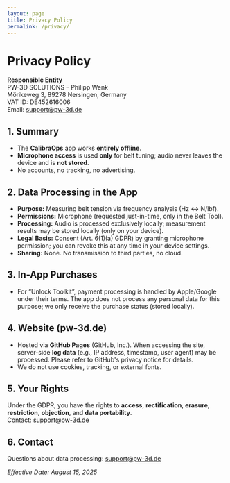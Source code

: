 ```yaml
---
layout: page
title: Privacy Policy
permalink: /privacy/
---
```


# Privacy Policy

**Responsible Entity**  
PW-3D SOLUTIONS – Philipp Wenk  
Mörikeweg 3, 89278 Nersingen, Germany  
VAT ID: DE452616006  
Email: [support@pw-3d.de](mailto:support@pw-3d.de)

## 1. Summary

- The **CalibraOps** app works **entirely offline**.
- **Microphone access** is used **only** for belt tuning; audio never leaves the device and is **not stored**.
- No accounts, no tracking, no advertising.

## 2. Data Processing in the App

- **Purpose:** Measuring belt tension via frequency analysis (Hz ↔ N/lbf).
- **Permissions:** Microphone (requested just-in-time, only in the Belt Tool).
- **Processing:** Audio is processed exclusively locally; measurement results may be stored locally (only on your device).
- **Legal Basis:** Consent (Art. 6(1)(a) GDPR) by granting microphone permission; you can revoke this at any time in your device settings.
- **Sharing:** None. No transmission to third parties, no cloud.

## 3. In-App Purchases

- For “Unlock Toolkit”, payment processing is handled by Apple/Google under their terms. The app does not process any personal data for this purpose; we only receive the purchase status (stored locally).

## 4. Website (pw-3d.de)

- Hosted via **GitHub Pages** (GitHub, Inc.). When accessing the site, server-side **log data** (e.g., IP address, timestamp, user agent) may be processed. Please refer to GitHub's privacy notice for details.
- We do not use cookies, tracking, or external fonts.

## 5. Your Rights

Under the GDPR, you have the rights to **access**, **rectification**, **erasure**, **restriction**, **objection**, and **data portability**.  
Contact: [support@pw-3d.de](mailto:support@pw-3d.de)

## 6. Contact

Questions about data processing: [support@pw-3d.de](mailto:support@pw-3d.de)

*Effective Date: August 15, 2025*
